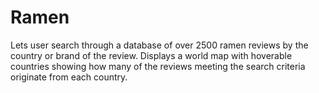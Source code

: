 # Ramen
<p>Lets user search through a database of over 2500 ramen reviews by the country or brand of the review. Displays a world map with hoverable countries showing how many of the reviews meeting the search criteria originate from each country.</p>
